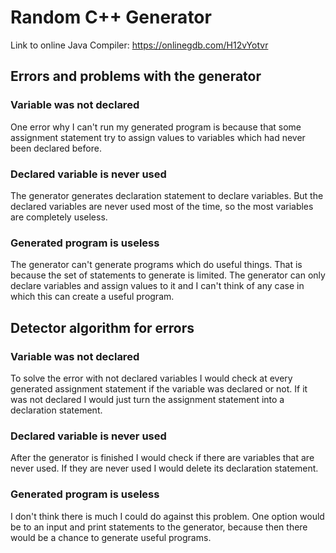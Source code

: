 # Random C++ Generator

Link to online Java Compiler: https://onlinegdb.com/H12vYotvr

## Errors and problems with the generator

### Variable was not declared

One error why I can't run my generated program is because that some assignment statement try to assign values to variables which had never been declared before.

### Declared variable is never used

The generator generates declaration statement to declare variables. But the declared variables are never used most of the time, so the most variables are completely useless.

### Generated program is useless

The generator can't generate programs which do useful things. That is because the set of statements to generate is limited. The generator can only declare variables and assign values to it and I can't think of any case in which this can create a useful program.


## Detector algorithm for errors

### Variable was not declared

To solve the error with not declared variables I would check at every generated assignment statement if the variable was declared or not. If it was not declared I would just turn the assignment statement into a declaration statement.

### Declared variable is never used

After the generator is finished I would check if there are variables that are never used. If they are never used I would delete its declaration statement.

### Generated program is useless

I don't think there is much I could do against this problem. One option would be to an input and print statements to the generator, because then there would be a chance to generate useful programs.
